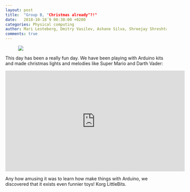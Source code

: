 ```yaml
---
layout: post
title:  "Group B, "Christmas already"?!"
date:   2018-10-18´9 00:30:00 +0200
categories: Physical computing
author: Mari Lesteberg, Dmitry Vasilev, Ashane Silva, Shreejay Shreshta & Eigil Aandahl
comments: true
---
```


<figure>
<img src="https://media.giphy.com/media/26u9ZrUgD6TXA54oVV/giphy.gif"> </img>
</figure>

This day has been a really fun day. We have been playing with Arduino kits and made christmas lights and melodies like Super Mario and Darth Vader:

<iframe width="560" height="315" src="https://www.youtube.com/embed/PqXch8Bn2Ek" frameborder="0" allow="autoplay; encrypted-media" allowfullscreen></iframe>

Any how amusing it was to learn how make things with Arduino, we discovered that it exists even funnier toys! Korg LittleBits.
